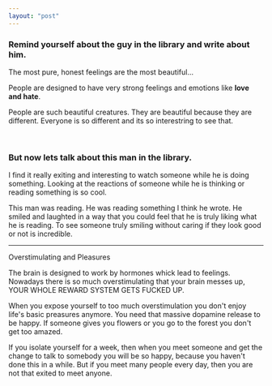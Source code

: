 ```yaml
---
layout: "post"
---
```


### Remind yourself about the guy in the library and write about him.

The most pure, honest feelings are the most beautiful... 

People are designed to have very strong feelings and emotions like **love and hate**.

People are such beautiful creatures. They are beautiful because they are different. Everyone is so different and its so interestring to see that.

<br>

### But now lets talk about this man in the library.

I find it really exiting and interesting to watch someone while hе is doing something. Looking at the reactions of someone while he is thinking or reading something is so cool.

This man was reading. He was reading something I think he wrote. He smiled and laughted in a way that you could feel that he is truly liking what he is reading. To see someone truly smiling without caring if they look good or not is incredible.


---


Overstimulating and Pleasures

The brain is designed to work by hormones whick lead to feelings.
Nowadays there is so much overstimulating that your brain messes up, YOUR WHOLE REWARD SYSTEM GETS FUCKED UP.

When you expose yourself to too much overstimulation you don't enjoy life's basic preasures anymore. You need that massive dopamine release to be happy. If someone gives you flowers or you go to the forest you don't get too amazed.

If you isolate yourself for a week, then when you meet someone and get the change to talk to somebody you will be so happy, because you haven't done this in a while. But if you meet many people every day, then you are not that exited to meet anyone.

